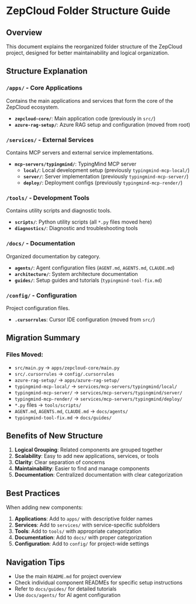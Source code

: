 # ZepCloud Folder Structure Guide

## Overview

This document explains the reorganized folder structure of the ZepCloud project, designed for better maintainability and logical organization.

## Structure Explanation

### `/apps/` - Core Applications

Contains the main applications and services that form the core of the ZepCloud ecosystem.

- **`zepcloud-core/`**: Main application code (previously in `src/`)
- **`azure-rag-setup/`**: Azure RAG setup and configuration (moved from root)

### `/services/` - External Services

Contains MCP servers and external service implementations.

- **`mcp-servers/typingmind/`**: TypingMind MCP server
  - **`local/`**: Local development setup (previously `typingmind-mcp-local/`)
  - **`server/`**: Server implementation (previously `typingmind-mcp-server/`)
  - **`deploy/`**: Deployment configs (previously `typingmind-mcp-render/`)

### `/tools/` - Development Tools

Contains utility scripts and diagnostic tools.

- **`scripts/`**: Python utility scripts (all `*.py` files moved here)
- **`diagnostics/`**: Diagnostic and troubleshooting tools

### `/docs/` - Documentation

Organized documentation by category.

- **`agents/`**: Agent configuration files (`AGENT.md`, `AGENTS.md`, `CLAUDE.md`)
- **`architecture/`**: System architecture documentation
- **`guides/`**: Setup guides and tutorials (`typingmind-tool-fix.md`)

### `/config/` - Configuration

Project configuration files.

- **`.cursorrules`**: Cursor IDE configuration (moved from `src/`)

## Migration Summary

### Files Moved:

- `src/main.py` → `apps/zepcloud-core/main.py`
- `src/.cursorrules` → `config/.cursorrules`
- `azure-rag-setup/` → `apps/azure-rag-setup/`
- `typingmind-mcp-local/` → `services/mcp-servers/typingmind/local/`
- `typingmind-mcp-server/` → `services/mcp-servers/typingmind/server/`
- `typingmind-mcp-render/` → `services/mcp-servers/typingmind/deploy/`
- `*.py` files → `tools/scripts/`
- `AGENT.md`, `AGENTS.md`, `CLAUDE.md` → `docs/agents/`
- `typingmind-tool-fix.md` → `docs/guides/`

## Benefits of New Structure

1. **Logical Grouping**: Related components are grouped together
2. **Scalability**: Easy to add new applications, services, or tools
3. **Clarity**: Clear separation of concerns
4. **Maintainability**: Easier to find and manage components
5. **Documentation**: Centralized documentation with clear categorization

## Best Practices

When adding new components:

1. **Applications**: Add to `apps/` with descriptive folder names
2. **Services**: Add to `services/` with service-specific subfolders
3. **Tools**: Add to `tools/` with appropriate categorization
4. **Documentation**: Add to `docs/` with proper categorization
5. **Configuration**: Add to `config/` for project-wide settings

## Navigation Tips

- Use the main `README.md` for project overview
- Check individual component READMEs for specific setup instructions
- Refer to `docs/guides/` for detailed tutorials
- Use `docs/agents/` for AI agent configuration
